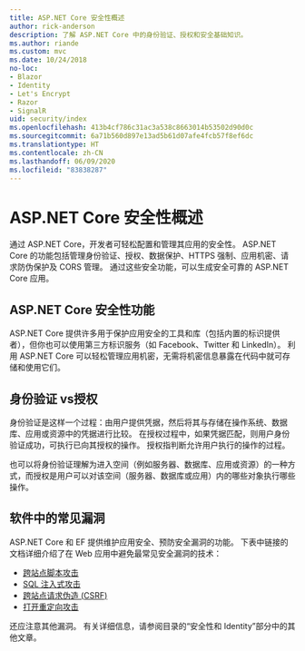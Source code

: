 ```yaml
---
title: ASP.NET Core 安全性概述
author: rick-anderson
description: 了解 ASP.NET Core 中的身份验证、授权和安全基础知识。
ms.author: riande
ms.custom: mvc
ms.date: 10/24/2018
no-loc:
- Blazor
- Identity
- Let's Encrypt
- Razor
- SignalR
uid: security/index
ms.openlocfilehash: 413b4cf786c31ac3a538c8663014b53502d90d0c
ms.sourcegitcommit: 6a71b560d897e13ad5b61d07afe4fcb57f8ef6dc
ms.translationtype: HT
ms.contentlocale: zh-CN
ms.lasthandoff: 06/09/2020
ms.locfileid: "83838287"
---
```

# <a name="overview-of-aspnet-core-security"></a>ASP.NET Core 安全性概述

通过 ASP.NET Core，开发者可轻松配置和管理其应用的安全性。 ASP.NET Core 的功能包括管理身份验证、授权、数据保护、HTTPS 强制、应用机密、请求防伪保护及 CORS 管理。 通过这些安全功能，可以生成安全可靠的 ASP.NET Core 应用。

## <a name="aspnet-core-security-features"></a>ASP.NET Core 安全性功能

ASP.NET Core 提供许多用于保护应用安全的工具和库（包括内置的标识提供者），但你也可以使用第三方标识服务（如 Facebook、Twitter 和 LinkedIn）。 利用 ASP.NET Core 可以轻松管理应用机密，无需将机密信息暴露在代码中就可存储和使用它们。

## <a name="authentication-vs-authorization"></a>身份验证 vs授权

身份验证是这样一个过程：由用户提供凭据，然后将其与存储在操作系统、数据库、应用或资源中的凭据进行比较。 在授权过程中，如果凭据匹配，则用户身份验证成功，可执行已向其授权的操作。 授权指判断允许用户执行的操作的过程。

也可以将身份验证理解为进入空间（例如服务器、数据库、应用或资源）的一种方式，而授权是用户可以对该空间（服务器、数据库或应用）内的哪些对象执行哪些操作。

## <a name="common-vulnerabilities-in-software"></a>软件中的常见漏洞

ASP.NET Core 和 EF 提供维护应用安全、预防安全漏洞的功能。 下表中链接的文档详细介绍了在 Web 应用中避免最常见安全漏洞的技术：

* [跨站点脚本攻击](xref:security/cross-site-scripting)
* [SQL 注入式攻击](/ef/core/querying/raw-sql)
* [跨站点请求伪造 (CSRF)](xref:security/anti-request-forgery)
* [打开重定向攻击](xref:security/preventing-open-redirects)

还应注意其他漏洞。 有关详细信息，请参阅目录的“安全性和 Identity”部分中的其他文章。
